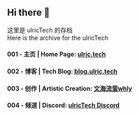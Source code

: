## Hi there 👋
这里是 ulricTech 的存档  
Here is the archive for the ulricTech

#### 001 - 主页 | Home Page: [ulric.tech](https://ulric.tech)

#### 002 - 博客 | Tech Blog: [blog.ulric.tech](https://blog.ulric.tech)

#### 003 - 创作 | Artistic Creation: [文海流萤whly](https://url.ulric.tech/whly)

#### 004 - 频道 | Discord: [ulricTech Discord](https://url.ulric.tech/discord)

